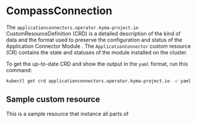 # CompassConnection

The `applicationconnectors.operator.kyma-project.io` CustomResourceDefinition (CRD)
is a detailed description of the kind of data and the format used to preserve
the configuration and status of the Application Connector Module .
The `ApplicationConnector` custom resource (CR) contains the state and statuses of the module installed on the cluster.

To get the up-to-date CRD and show the output in the `yaml` format, run this command:

```bash
kubectl get crd applicationconnectors.operator.kyma-project.io -o yaml
```
## Sample custom resource

This is a sample resource that instance all parts of 